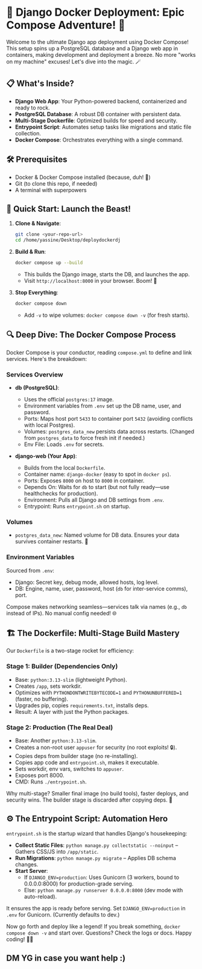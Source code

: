 # 🚀 Django Docker Deployment: Epic Compose Adventure! 🌟

Welcome to the ultimate Django app deployment using Docker Compose! This setup spins up a PostgreSQL database and a Django web app in containers, making development and deployment a breeze. No more "works on my machine" excuses! Let's dive into the magic. 🪄

## 📋 What's Inside?
- **Django Web App**: Your Python-powered backend, containerized and ready to rock.
- **PostgreSQL Database**: A robust DB container with persistent data.
- **Multi-Stage Dockerfile**: Optimized builds for speed and security.
- **Entrypoint Script**: Automates setup tasks like migrations and static file collection.
- **Docker Compose**: Orchestrates everything with a single command.

## 🛠 Prerequisites
- Docker & Docker Compose installed (because, duh! 🐳)
- Git (to clone this repo, if needed)
- A terminal with superpowers

## 🚀 Quick Start: Launch the Beast!
1. **Clone & Navigate**:
   ```bash
   git clone <your-repo-url>
   cd /home/yassine/Desktop/deploydockerdj
   ```

2. **Build & Run**:
   ```bash
   docker compose up --build
   ```
   - This builds the Django image, starts the DB, and launches the app.
   - Visit `http://localhost:8000` in your browser. Boom! 🎉

3. **Stop Everything**:
   ```bash
   docker compose down
   ```
   - Add `-v` to wipe volumes: `docker compose down -v` (for fresh starts).

## 🔍 Deep Dive: The Docker Compose Process
Docker Compose is your conductor, reading `compose.yml` to define and link services. Here's the breakdown:

### Services Overview
- **db (PostgreSQL)**:
  - Uses the official `postgres:17` image.
  - Environment variables from `.env` set up the DB name, user, and password.
  - Ports: Maps host port `5433` to container port `5432` (avoiding conflicts with local Postgres).
  - Volumes: `postgres_data_new` persists data across restarts. (Changed from `postgres_data` to force fresh init if needed.)
  - Env File: Loads `.env` for secrets.

- **django-web (Your App)**:
  - Builds from the local `Dockerfile`.
  - Container name: `django-docker` (easy to spot in `docker ps`).
  - Ports: Exposes `8000` on host to `8000` in container.
  - Depends On: Waits for `db` to start (but not fully ready—use healthchecks for production).
  - Environment: Pulls all Django and DB settings from `.env`.
  - Entrypoint: Runs `entrypoint.sh` on startup.

### Volumes
- `postgres_data_new`: Named volume for DB data. Ensures your data survives container restarts. 💾

### Environment Variables
Sourced from `.env`:
- Django: Secret key, debug mode, allowed hosts, log level.
- DB: Engine, name, user, password, host (`db` for inter-service comms), port.

Compose makes networking seamless—services talk via names (e.g., `db` instead of IPs). No manual config needed! 🌐

## 🏗 The Dockerfile: Multi-Stage Build Mastery
Our `Dockerfile` is a two-stage rocket for efficiency:

### Stage 1: Builder (Dependencies Only)
- Base: `python:3.13-slim` (lightweight Python).
- Creates `/app`, sets workdir.
- Optimizes with `PYTHONDONTWRITEBYTECODE=1` and `PYTHONUNBUFFERED=1` (faster, no buffering).
- Upgrades pip, copies `requirements.txt`, installs deps.
- Result: A layer with just the Python packages.

### Stage 2: Production (The Real Deal)
- Base: Another `python:3.13-slim`.
- Creates a non-root user `appuser` for security (no root exploits! 🔒).
- Copies deps from builder stage (no re-installing).
- Copies app code and `entrypoint.sh`, makes it executable.
- Sets workdir, env vars, switches to `appuser`.
- Exposes port 8000.
- CMD: Runs `./entrypoint.sh`.

Why multi-stage? Smaller final image (no build tools), faster deploys, and security wins. The builder stage is discarded after copying deps. 🚀

## ⚙ The Entrypoint Script: Automation Hero
`entrypoint.sh` is the startup wizard that handles Django's housekeeping:

- **Collect Static Files**: `python manage.py collectstatic --noinput` – Gathers CSS/JS into `/app/static`.
- **Run Migrations**: `python manage.py migrate` – Applies DB schema changes.
- **Start Server**:
  - If `DJANGO_ENV=production`: Uses Gunicorn (3 workers, bound to 0.0.0.0:8000) for production-grade serving.
  - Else: `python manage.py runserver 0.0.0.0:8000` (dev mode with auto-reload).

It ensures the app is ready before serving. Set `DJANGO_ENV=production` in `.env` for Gunicorn. (Currently defaults to dev.)


Now go forth and deploy like a legend! If you break something, `docker compose down -v` and start over. Questions? Check the logs or docs. Happy coding! 🎉🐍


## DM YG in case you want help :) 